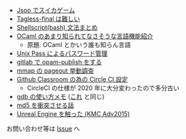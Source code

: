 - [Jsoo でスイカゲーム](./jsoo-watermelon/jsoo-watermelon.md)
- [Tagless-final は難しい](./tagless-final/tagless-final.md)
- [Shellscript(bash) 文法まとめ](./bash-syntax/bash-syntax.md)
- [OCaml のあまり知られてなさそうな言語機能紹介](./ocaml-nobody-knows/ocaml-nobody-knows.md)
    - 原題: OCaml とかいう誰も知らん言語
- [Unix Pass によるパスワード管理](./unix-pass/unix-pass.md)
- [gitlab で opam-publish をする](./opam-publish/opam-publish.md)
- [mmap の pageout 挙動調査](./file-based-mmap/file-based-mmap.md)
- [Github Classroom の為の Circle CI 設定](https://github.com/taiseiKMC/github_education_with_circle_ci_document)
    - CircleCI の仕様が 2020 年に大分変わったので多分古い
- [gdb の使い方メモ](./gdb/gdb.md) ([これ](https://gist.github.com/taiseiKMC/a442462eaf3dc7b8cda56ce91f93357a/) と同じ)
- [md5 を衝突させる話](./md5-coll/md5-coll.md)
- [Unreal Engine を触った (KMC Adv2015)](https://taiseikmc.github.io/Adv2015/)

お問い合わせ等は [Issue](https://github.com/taiseiKMC/zakki/issues/new) へ
